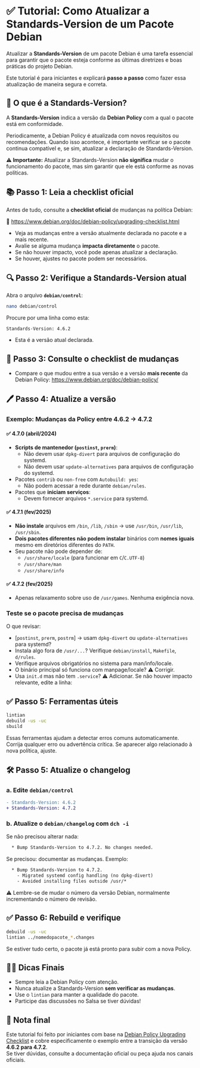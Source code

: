 
# ✅ Tutorial: Como Atualizar a Standards-Version de um Pacote Debian

Atualizar a **Standards-Version** de um pacote Debian é uma tarefa essencial para garantir que o pacote esteja conforme as últimas diretrizes e boas práticas do projeto Debian.

Este tutorial é para iniciantes e explicará **passo a passo** como fazer essa atualização de maneira segura e correta.

## 📝 O que é a Standards-Version?

A **Standards-Version** indica a versão da **Debian Policy** com a qual o pacote está em conformidade. 

Periodicamente, a Debian Policy é atualizada com novos requisitos ou recomendações. Quando isso acontece, é importante verificar se o pacote continua compatível e, se sim, atualizar a declaração de Standards-Version.

**⚠️ Importante:** Atualizar a Standards-Version **não significa** mudar o funcionamento do pacote, mas sim garantir que ele está conforme as novas políticas.

## 📚 Passo 1: Leia a checklist oficial

Antes de tudo, consulte a **checklist oficial** de mudanças na política Debian:

🔗 https://www.debian.org/doc/debian-policy/upgrading-checklist.html

- Veja as mudanças entre a versão atualmente declarada no pacote e a mais recente.
- Avalie se alguma mudança **impacta diretamente** o pacote.
- Se não houver impacto, você pode apenas atualizar a declaração.
- Se houver, ajustes no pacote podem ser necessários.


## 🔍 Passo 2: Verifique a Standards-Version atual

Abra o arquivo **`debian/control`**:

```bash
nano debian/control
```

Procure por uma linha como esta:

```plain
Standards-Version: 4.6.2
```

- Esta é a versão atual declarada.

## 📘 Passo 3: Consulte o checklist de mudanças 

- Compare o que mudou entre a sua versão e a versão **mais recente** da Debian Policy: https://www.debian.org/doc/debian-policy/


## 🖊️ Passo 4: Atualize a versão


### Exemplo: Mudanças da Policy entre 4.6.2 → 4.7.2

#### ✅ 4.7.0 (abril/2024)
- **Scripts de mantenedor (`postinst`, `prerm`)**:
  - Não devem usar `dpkg-divert` para arquivos de configuração do systemd.
  - Não devem usar `update-alternatives` para arquivos de configuração do systemd.
- Pacotes `contrib` ou `non-free` com `Autobuild: yes`:
  - Não podem acessar a rede durante `debian/rules`.
- Pacotes que **iniciam serviços**:
  - Devem fornecer arquivos `*.service` para systemd.

#### ✅ 4.7.1 (fev/2025)
- **Não instale** arquivos em `/bin`, `/lib`, `/sbin` → use `/usr/bin`, `/usr/lib`, `/usr/sbin`.
- **Dois pacotes diferentes não podem instalar** binários com **nomes iguais** mesmo em diretórios diferentes do `PATH`.
- Seu pacote não pode depender de:
  - `/usr/share/locale` (para funcionar em `C`/`C.UTF-8`)
  - `/usr/share/man`
  - `/usr/share/info`

#### ✅ 4.7.2 (fev/2025)
- Apenas relaxamento sobre uso de `/usr/games`. Nenhuma exigência nova.

### Teste se o pacote precisa de mudanças

O que revisar:
- [`postinst`, `prerm`, `postrm`] → usam `dpkg-divert` ou `update-alternatives` para systemd?
- Instala algo fora de `/usr/...`? Verifique `debian/install`, `Makefile`, `d/rules`.
- Verifique arquivos obrigatórios no sistema para man/info/locale.
- O binário principal só funciona com manpage/locale? ⚠️ Corrigir.
- Usa `init.d` mas não tem `.service`? ⚠️ Adicionar.
Se não houver impacto relevante, edite a linha:


## ✅ Passo 5: Ferramentas úteis

```bash
lintian
debuild -us -uc
sbuild
```

Essas ferramentas ajudam a detectar erros comuns automaticamente. Corrija qualquer erro ou advertência crítica. Se aparecer algo relacionado à nova política, ajuste.


## 🛠️ Passo 5: Atualize o changelog

### a. Edite `debian/control`

```diff
- Standards-Version: 4.6.2
+ Standards-Version: 4.7.2
```

### b. Atualize o `debian/changelog` com `dch -i`

Se não precisou alterar nada:

```txt
  * Bump Standards-Version to 4.7.2. No changes needed.
```

Se precisou: documentar as mudanças. Exemplo:

```txt
  * Bump Standards-Version to 4.7.2.
    - Migrated systemd config handling (no dpkg-divert)
    - Avoided installing files outside /usr/*
```

⚠️ Lembre-se de mudar o número da versão Debian, normalmente incrementando o número de revisão.

## ✅ Passo 6: Rebuild e verifique

```bash
debuild -us -uc
lintian ../nomedopacote_*.changes
```

Se estiver tudo certo, o pacote já está pronto para subir com a nova Policy.

## 🧑‍💻 Dicas Finais

- Sempre leia a Debian Policy com atenção.
- Nunca atualize a Standards-Version **sem verificar as mudanças**.
- Use o `lintian` para manter a qualidade do pacote.
- Participe das discussões no Salsa se tiver dúvidas!

## 📝 Nota final

Este tutorial foi feito por iniciantes com base na [Debian Policy Upgrading Checklist](https://www.debian.org/doc/debian-policy/upgrading-checklist.html) e cobre especificamente o exemplo entre a transição da versão **4.6.2 para 4.7.2**.  
Se tiver dúvidas, consulte a documentação oficial ou peça ajuda nos canais oficiais.